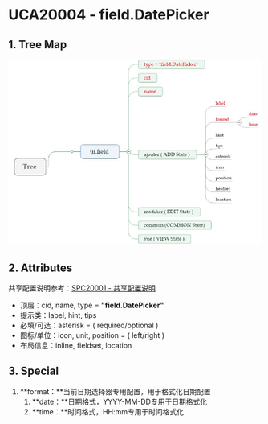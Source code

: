 # UCA20004 - field.DatePicker

## 1. Tree Map

![](/_images/specs/field/field-004-01.JPG)

## 2. Attributes

共享配置说明参考：[SPC20001 - 共享配置说明](/environment/specifications/212fields/spc20001-shared-configuration.md)

* 顶层：cid, name, type = **"field.DatePicker"**
* 提示类：label, hint, tips
* 必填/可选：asterisk = \( required/optional \)
* 图标/单位：icon, unit, position = \( left/right \)
* 布局信息：inline, fieldset, location

## 3. Special

1. **format：**当前日期选择器专用配置，用于格式化日期配置
   1. **date：**日期格式，YYYY-MM-DD专用于日期格式化
   2. **time：**时间格式，HH:mm专用于时间格式化



